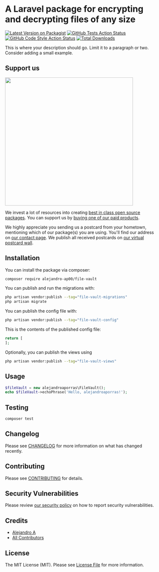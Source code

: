 # A Laravel package for encrypting and decrypting files of any size

[![Latest Version on Packagist](https://img.shields.io/packagist/v/alejandro-ap00/file-vault.svg?style=flat-square)](https://packagist.org/packages/alejandro-ap00/file-vault)
[![GitHub Tests Action Status](https://img.shields.io/github/actions/workflow/status/alejandro-ap00/file-vault/run-tests.yml?branch=main&label=tests&style=flat-square)](https://github.com/alejandro-ap00/file-vault/actions?query=workflow%3Arun-tests+branch%3Amain)
[![GitHub Code Style Action Status](https://img.shields.io/github/actions/workflow/status/alejandro-ap00/file-vault/fix-php-code-style-issues.yml?branch=main&label=code%20style&style=flat-square)](https://github.com/alejandro-ap00/file-vault/actions?query=workflow%3A"Fix+PHP+code+style+issues"+branch%3Amain)
[![Total Downloads](https://img.shields.io/packagist/dt/alejandro-ap00/file-vault.svg?style=flat-square)](https://packagist.org/packages/alejandro-ap00/file-vault)

This is where your description should go. Limit it to a paragraph or two. Consider adding a small example.

## Support us

[<img src="https://github-ads.s3.eu-central-1.amazonaws.com/file-vault.jpg?t=1" width="419px" />](https://spatie.be/github-ad-click/file-vault)

We invest a lot of resources into creating [best in class open source packages](https://spatie.be/open-source). You can support us by [buying one of our paid products](https://spatie.be/open-source/support-us).

We highly appreciate you sending us a postcard from your hometown, mentioning which of our package(s) you are using. You'll find our address on [our contact page](https://spatie.be/about-us). We publish all received postcards on [our virtual postcard wall](https://spatie.be/open-source/postcards).

## Installation

You can install the package via composer:

```bash
composer require alejandro-ap00/file-vault
```

You can publish and run the migrations with:

```bash
php artisan vendor:publish --tag="file-vault-migrations"
php artisan migrate
```

You can publish the config file with:

```bash
php artisan vendor:publish --tag="file-vault-config"
```

This is the contents of the published config file:

```php
return [
];
```

Optionally, you can publish the views using

```bash
php artisan vendor:publish --tag="file-vault-views"
```

## Usage

```php
$fileVault = new alejandroaporras\FileVault();
echo $fileVault->echoPhrase('Hello, alejandroaporras!');
```

## Testing

```bash
composer test
```

## Changelog

Please see [CHANGELOG](CHANGELOG.md) for more information on what has changed recently.

## Contributing

Please see [CONTRIBUTING](CONTRIBUTING.md) for details.

## Security Vulnerabilities

Please review [our security policy](../../security/policy) on how to report security vulnerabilities.

## Credits

- [Alejandro A](https://github.com/Alejandro-AP00)
- [All Contributors](../../contributors)

## License

The MIT License (MIT). Please see [License File](LICENSE.md) for more information.
